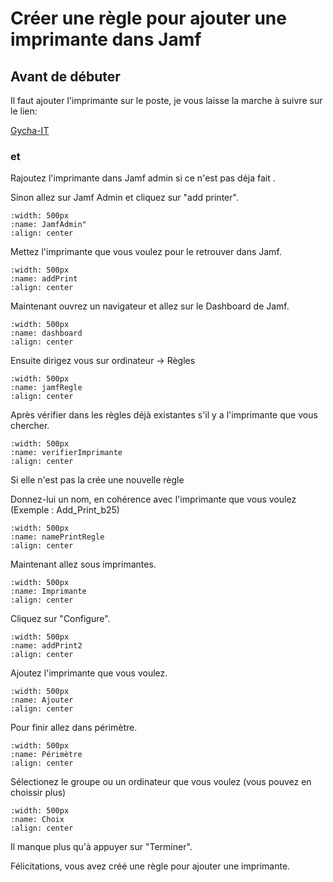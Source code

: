 # Créer une règle pour ajouter une imprimante dans Jamf

## Avant de débuter 

Il faut ajouter l'imprimante sur le poste, je vous laisse la marche à suivre sur le lien:

[Gycha-IT][1]

### et

Rajoutez l'imprimante dans Jamf admin si ce n'est pas déja fait .

Sinon allez sur Jamf Admin et cliquez sur "add printer".

```{image} images/addPrintJamfAdmin.png
:width: 500px
:name: JamfAdmin"
:align: center
```

Mettez l'imprimante que vous voulez pour le retrouver dans Jamf.

```{image} images/jamfAdminPrint.png
:width: 500px
:name: addPrint
:align: center
```

Maintenant ouvrez un navigateur et allez sur le Dashboard de Jamf.

```{image} images/Dashboard-jamf.png
:width: 500px
:name: dashboard
:align: center
```

Ensuite dirigez vous sur ordinateur -> Règles

```{image} images/jamfRegle.png
:width: 500px
:name: jamfRegle
:align: center
```

Après vérifier dans les règles déjà existantes s'il y a l'imprimante que vous chercher.

```{image} images/verifierImprimante.png
:width: 500px
:name: verifierImprimante
:align: center
```

Si elle n'est pas la crée une nouvelle règle

Donnez-lui un nom, en cohérence avec l'imprimante que vous voulez (Exemple : Add_Print_b25)

```{image} images/namePrintRegle.png
:width: 500px
:name: namePrintRegle
:align: center
```

Maintenant allez sous imprimantes.

```{image} images/ImprimanteJamf.png
:width: 500px
:name: Imprimante
:align: center
```

Cliquez sur "Configure".

```{image} images/addPrint.png
:width: 500px
:name: addPrint2
:align: center
```

Ajoutez l'imprimante que vous voulez.

```{image} images/addPrintData.png
:width: 500px
:name: Ajouter
:align: center
```

Pour finir allez dans périmètre.

```{image} images/perimetrePrint.png
:width: 500px
:name: Périmètre
:align: center
```

Sélectionez le groupe ou un ordinateur que vous voulez (vous pouvez en choissir plus)

```{image} images/perimetreAddPrint.png
:width: 500px
:name: Choix
:align: center
```

Il manque plus qu'à appuyer sur "Terminer".

Félicitations, vous avez créé une règle pour ajouter une imprimante.

[//]: # (Links)
[1]: https://sites.google.com/view/gycha-it/ressources#h.r65nzqlnc3we
